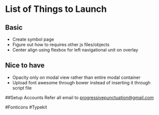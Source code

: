 # List of Things to Launch
## Basic
- Create symbol page
- Figure out how to requires other js files/objects
- Center align using flexbox for left navigational unit on overlay

## Nice to have
- Opacity only on modal view rather than entire modal container
- Upload font awesome through bower instead of inserting it through script file


##Setup Accounts
Refer all email to progressivepunctuation@gmail.com

#Fonticons
#Typekit

